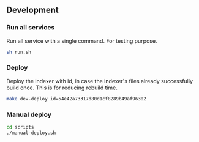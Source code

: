 ## Development
### Run all services
Run all service with a single command. For testing purpose.
```bash
sh run.sh
```

### Deploy
Deploy the indexer with id, in case the indexer's files already successfully build once. This is for reducing rebuild time.

```bash
make dev-deploy id=54e42a73317d80d1cf8289b49af96302
```

### Manual deploy
```bash
cd scripts
./manual-deploy.sh

```